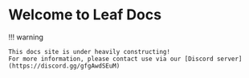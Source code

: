 # Welcome to Leaf Docs

!!! warning

    This docs site is under heavily constructing!
    For more information, please contact use via our [Discord server](https://discord.gg/gfgAwdSEuM)
